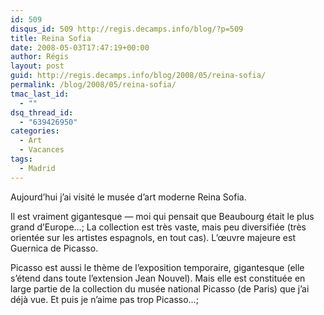 ```yaml
---
id: 509
disqus_id: 509 http://regis.decamps.info/blog/?p=509
title: Reina Sofia
date: 2008-05-03T17:47:19+00:00
author: Régis
layout: post
guid: http://regis.decamps.info/blog/2008/05/reina-sofia/
permalink: /blog/2008/05/reina-sofia/
tmac_last_id:
  - ""
dsq_thread_id:
  - "639426950"
categories:
  - Art
  - Vacances
tags:
  - Madrid
---
```

Aujourd’hui j’ai visité le musée d’art moderne Reina Sofia.

Il est vraiment gigantesque &#8212; moi qui pensait que Beaubourg était le plus grand d’Europe…; La collection est très vaste, mais peu diversifiée (très orientée sur les artistes espagnols, en tout cas). L’œuvre majeure est Guernica de Picasso.

Picasso est aussi le thème de l’exposition temporaire, gigantesque (elle s’étend dans toute l’extension Jean Nouvel). Mais elle est constituée en large partie de la collection du musée national Picasso (de Paris) que j’ai déjà vue. Et puis je n’aime pas trop Picasso…;
